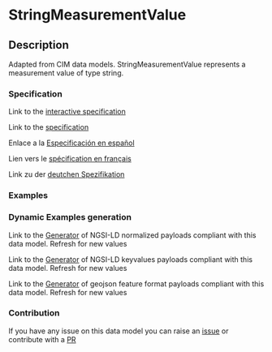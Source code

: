 # StringMeasurementValue

## Description 

Adapted from CIM data models. StringMeasurementValue represents a measurement value of type string.
### Specification

Link to the [interactive specification](https://swagger.lab.fiware.org/?url=https://github.com/smart-data-models/dataModel.EnergyCIM/blob/master/StringMeasurementValue/swagger.yaml)

Link to the [specification](https://github.com/smart-data-models/dataModel.EnergyCIM/blob/master/StringMeasurementValue/doc/spec.md)

Enlace a la [Especificación en español](https://github.com/smart-data-models/dataModel.EnergyCIM/blob/master/StringMeasurementValue/doc/spec_ES.md)

Lien vers le [spécification en français](https://github.com/smart-data-models/dataModel.EnergyCIM/blob/master/StringMeasurementValue/doc/spec_FR.md)

Link zu der [deutchen Spezifikation](https://github.com/smart-data-models/dataModel.EnergyCIM/blob/master/StringMeasurementValue/doc/spec_DE.md)
### Examples
### Dynamic Examples generation

Link to the [Generator](https://smartdatamodels.org/extra/ngsi-ld_generator_v0.92.php?schemaUrl=https://raw.githubusercontent.com/smart-data-models/dataModel.EnergyCIM/master/StringMeasurementValue/schema.json&email=info@smartdatamodels.org) of NGSI-LD normalized payloads compliant with this data model. Refresh for new values

Link to the [Generator](https://smartdatamodels.org/extra/ngsi-ld_generator_keyvalues_v0.92.php?schemaUrl=https://raw.githubusercontent.com/smart-data-models/dataModel.EnergyCIM/master/StringMeasurementValue/schema.json&email=info@smartdatamodels.org) of NGSI-LD keyvalues payloads compliant with this data model. Refresh for new values

Link to the [Generator](https://smartdatamodels.org/extra/geojson_features_generator_v1.0.php?schemaUrl=https://raw.githubusercontent.com/smart-data-models/dataModel.EnergyCIM/master/StringMeasurementValue/schema.json&email=info@smartdatamodels.org) of geojson feature format payloads compliant with this data model. Refresh for new values
### Contribution

 If you have any issue on this data model you can raise an [issue](https://github.com/smart-data-models/dataModel.EnergyCIM/issues)  or contribute with a [PR](https://github.com/smart-data-models/dataModel.EnergyCIM/pulls)
